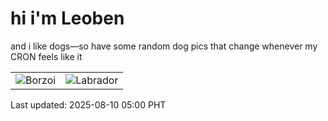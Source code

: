 # hi i'm Leoben

and i like dogs—so have some random dog pics that change whenever my CRON feels like it

|  |  |
|--------|----------|
| ![Borzoi](https://random-dog-vercel.vercel.app/api/random-borzoi?v=1754773215) | ![Labrador](https://random-dog-vercel.vercel.app/api/random-labrador?v=1754773215) |

Last updated: 2025-08-10 05:00 PHT
